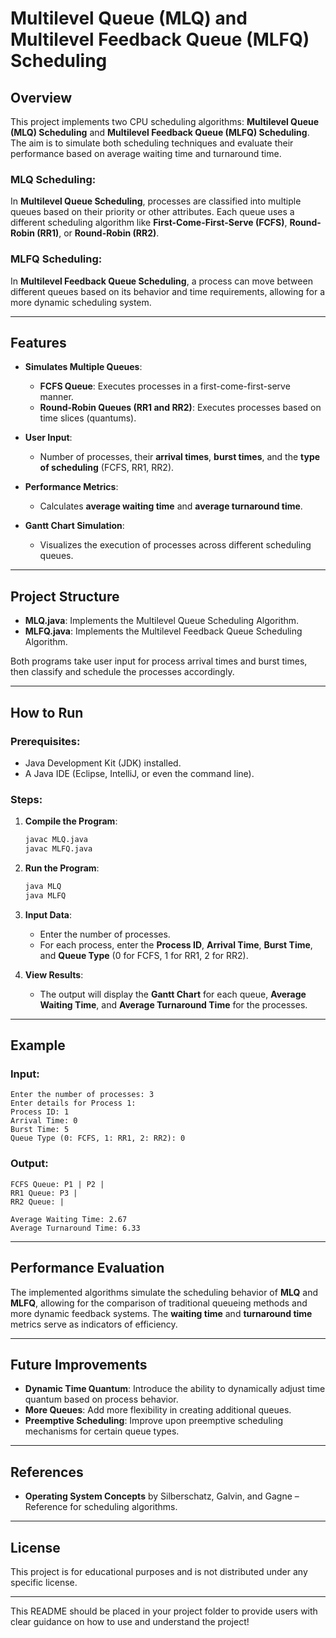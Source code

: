 # Multilevel Queue (MLQ) and Multilevel Feedback Queue (MLFQ) Scheduling

## Overview

This project implements two CPU scheduling algorithms: **Multilevel Queue (MLQ) Scheduling** and **Multilevel Feedback Queue (MLFQ) Scheduling**. The aim is to simulate both scheduling techniques and evaluate their performance based on average waiting time and turnaround time.

### MLQ Scheduling:
In **Multilevel Queue Scheduling**, processes are classified into multiple queues based on their priority or other attributes. Each queue uses a different scheduling algorithm like **First-Come-First-Serve (FCFS)**, **Round-Robin (RR1)**, or **Round-Robin (RR2)**.

### MLFQ Scheduling:
In **Multilevel Feedback Queue Scheduling**, a process can move between different queues based on its behavior and time requirements, allowing for a more dynamic scheduling system.

---

## Features

- **Simulates Multiple Queues**: 
  - **FCFS Queue**: Executes processes in a first-come-first-serve manner.
  - **Round-Robin Queues (RR1 and RR2)**: Executes processes based on time slices (quantums).
  
- **User Input**: 
  - Number of processes, their **arrival times**, **burst times**, and the **type of scheduling** (FCFS, RR1, RR2).
  
- **Performance Metrics**: 
  - Calculates **average waiting time** and **average turnaround time**.
  
- **Gantt Chart Simulation**: 
  - Visualizes the execution of processes across different scheduling queues.

---

## Project Structure

- **MLQ.java**: Implements the Multilevel Queue Scheduling Algorithm.
- **MLFQ.java**: Implements the Multilevel Feedback Queue Scheduling Algorithm.
  
Both programs take user input for process arrival times and burst times, then classify and schedule the processes accordingly.

---

## How to Run

### Prerequisites:
- Java Development Kit (JDK) installed.
- A Java IDE (Eclipse, IntelliJ, or even the command line).

### Steps:
1. **Compile the Program**:  
   ```bash
   javac MLQ.java
   javac MLFQ.java
   ```

2. **Run the Program**:
   ```bash
   java MLQ
   java MLFQ
   ```

3. **Input Data**:  
   - Enter the number of processes.
   - For each process, enter the **Process ID**, **Arrival Time**, **Burst Time**, and **Queue Type** (0 for FCFS, 1 for RR1, 2 for RR2).

4. **View Results**:  
   - The output will display the **Gantt Chart** for each queue, **Average Waiting Time**, and **Average Turnaround Time** for the processes.

---

## Example

### Input:
```
Enter the number of processes: 3
Enter details for Process 1:
Process ID: 1
Arrival Time: 0
Burst Time: 5
Queue Type (0: FCFS, 1: RR1, 2: RR2): 0
```

### Output:
```
FCFS Queue: P1 | P2 |
RR1 Queue: P3 |
RR2 Queue: |

Average Waiting Time: 2.67
Average Turnaround Time: 6.33
```

---

## Performance Evaluation

The implemented algorithms simulate the scheduling behavior of **MLQ** and **MLFQ**, allowing for the comparison of traditional queueing methods and more dynamic feedback systems. The **waiting time** and **turnaround time** metrics serve as indicators of efficiency.

---

## Future Improvements

- **Dynamic Time Quantum**: Introduce the ability to dynamically adjust time quantum based on process behavior.
- **More Queues**: Add more flexibility in creating additional queues.
- **Preemptive Scheduling**: Improve upon preemptive scheduling mechanisms for certain queue types.

---

## References

- **Operating System Concepts** by Silberschatz, Galvin, and Gagne – Reference for scheduling algorithms.
  
---

## License

This project is for educational purposes and is not distributed under any specific license.

---

This README should be placed in your project folder to provide users with clear guidance on how to use and understand the project!

